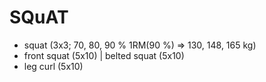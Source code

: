 # SQuAT
* squat (3x3; 70, 80, 90 % 1RM(90 %) => 130, 148, 165 kg)
* front squat (5x10) | belted squat (5x10)
* leg curl (5x10)
